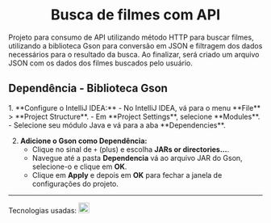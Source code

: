 <h1 align="center">Busca de filmes com API</h1>
Projeto para consumo de API utilizando método HTTP para buscar filmes, utilizando a biblioteca Gson para conversão em JSON e filtragem dos dados necessários para o resultado da busca. Ao finalizar, será criado um arquivo JSON com os dados dos filmes buscados pelo usuário.
<h2>Dependência - Biblioteca Gson</h2>        
1. **Configure o IntelliJ IDEA:**
   - No IntelliJ IDEA, vá para o menu **File** > **Project Structure**.
   - Em **Project Settings**, selecione **Modules**.
   - Selecione seu módulo Java e vá para a aba **Dependencies**.

2. **Adicione o Gson como Dependência:**
   - Clique no sinal de `+` (plus) e escolha **JARs or directories...**.
   - Navegue até a pasta **Dependencia** vá ao arquivo JAR do Gson, selecione-o e clique em **OK**.
   - Clique em **Apply** e depois em **OK** para fechar a janela de configurações do projeto.
<hr>
Tecnologias usadas: <a href="#" title="Java"><img src="https://github.com/get-icon/geticon/blob/master/icons/java.svg" alt="Java" width="21px" height="21px">
